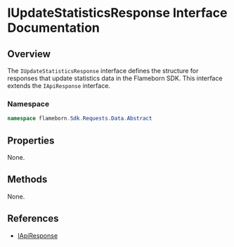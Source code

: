 
# IUpdateStatisticsResponse Interface Documentation

## Overview

The `IUpdateStatisticsResponse` interface defines the structure for responses that update statistics data in the Flameborn SDK. This interface extends the `IApiResponse` interface.

### Namespace
```csharp
namespace flameborn.Sdk.Requests.Data.Abstract
```

## Properties
None.

## Methods
None.

## References
- [IApiResponse](https://gkhanc.github.io/flameborn-game/IApiResponse)
